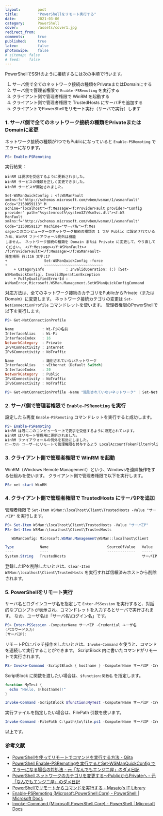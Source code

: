```yaml
---
layout:        post
title:         "PowerShellをリモート実行する"
date:          2021-03-06
category:      PowerShell
cover:         /assets/cover1.jpg
redirect_from:
comments:      true
published:     true
latex:         false
photoswipe:    false
# sitemap: false
# feed:    false
---
```


PowerShellでSSHのように接続するには次の手順で行います。

1. サーバ側で全てのネットワーク接続の種類をPrivateまたはDomainにする
2. サーバ側で管理者権限で `Enable-PSRemoting` を実行する
3. クライアント側で管理者権限で WinRM を起動する
4. クライアント側で管理者権限で TrustedHosts にサーバIPを追加する
5. クライアントでPowerShellをリモート実行（サーバで実行）します

### 1. サーバ側で全てのネットワーク接続の種類をPrivateまたはDomainに変更

ネットワーク接続の種類が1つでもPublicになっていると `Enable-PSRemoting` でエラーになります。

```powershell
PS> Enable-PSRemoting
```
実行結果：
```output
WinRM は要求を受信するように更新されました。
WinRM サービスの種類を正しく変更できました。
WinRM サービスが開始されました。

Set-WSManQuickConfig : <f:WSManFault xmlns:f="http://schemas.microsoft.com/wbem/wsman/1/wsmanfault" Code="2150859113" M
achine="localhost"><f:Message><f:ProviderFault provider="Config provider" path="%systemroot%\system32\WsmSvc.dll"><f:WS
ManFault xmlns:f="http://schemas.microsoft.com/wbem/wsman/1/wsmanfault" Code="2150859113" Machine="サーバ名"><f:Mes
sage>このコンピューターのネットワーク接続の種類の 1 つが Public に設定されているため、WinRM ファイアウォール例外は機能
しません。 ネットワーク接続の種類を Domain または Private に変更して、やり直してください。 </f:Message></f:WSManFault><
/f:ProviderFault></f:Message></f:WSManFault>
発生場所 行:116 文字:17
+                 Set-WSManQuickConfig -force
+                 ~~~~~~~~~~~~~~~~~~~~~~~~~~~
    + CategoryInfo          : InvalidOperation: (:) [Set-WSManQuickConfig]、InvalidOperationException
    + FullyQualifiedErrorId : WsManError,Microsoft.WSMan.Management.SetWSManQuickConfigCommand
```

対応方法は、全てのネットワーク接続のカテゴリをPublicからPrivate（またはDomain）に変更します。
ネットワーク接続カテゴリの変更は `Set-NetConnectionProfile` コマンドレットを使います。
管理者権限のPowerShellで以下を実行します。

```powershell
PS> Get-NetConnectionProfile

Name             : Wi-Fiの名前
InterfaceAlias   : Wi-Fi
InterfaceIndex   : 16
NetworkCategory  : Private
IPv4Connectivity : Internet
IPv6Connectivity : NoTraffic

Name             : 識別されていないネットワーク
InterfaceAlias   : vEthernet (Default Switch)
InterfaceIndex   : 20
NetworkCategory  : Public
IPv4Connectivity : NoTraffic
IPv6Connectivity : NoTraffic

PS> Get-NetConnectionProfile -Name "識別されていないネットワーク" | Set-NetConnectionProfile -NetworkCategory private
```

### 2. サーバ側で管理者権限で `Enable-PSRemoting` を実行

設定したら再度 `Enable-PSRemoting` コマンドレットを実行すると成功します。

```powershell
PS> Enable-PSRemoting
WinRM は既にこのコンピューター上で要求を受信するように設定されています。
WinRM はリモート管理用に更新されました。
WinRM ファイアウォールの例外を有効にしました。
ローカル ユーザーにリモートで管理権限を付与するよう LocalAccountTokenFilterPolicy を構成しました。
```

### 3. クライアント側で管理者権限で WinRM を起動

WinRM（Windows Remote Management）という、Windowsを遠隔操作をする仕組みを使います。
クライアント側で管理者権限で以下を実行します。

```powershell
PS> net start WinRM
```

### 4. クライアント側で管理者権限で TrustedHosts にサーバIPを追加

管理者権限で `Set-Item WSMan:\localhost\Client\TrustedHosts -Value "サーバIP"` を実行します。

```powershell
PS> Set-Item WSMan:\localhost\Client\TrustedHosts -Value "サーバIP"
PS> Get-Item WSMan:\localhost\Client\TrustedHosts

   WSManConfig: Microsoft.WSMan.Management\WSMan::localhost\Client

Type            Name                           SourceOfValue   Value
----            ----                           -------------   -----
System.String   TrustedHosts                                   サーバIP
```

登録したIPを削除したいときは、`Clear-Item WSMan:\localhost\Client\TrustedHosts` を実行すれば信頼済みホストから削除されます。


### 5. PowerShellをリモート実行

サーバ名とログインユーザ名を指定して `Enter-PSSession` を実行すると、対話的なプロンプトが表示され、コマンドレットを入力するとサーバで実行されます。
なお、ユーザ名は「サーバ名\ログイン名」です。

```powershell
PS> Enter-PSSession -ComputerName サーバIP -Credential ユーザ名
(パスワード入力)
[サーバIP]: 
```

リモートPCにバッチ操作をしたいときは、`Invoke-Command` を使うと、コマンドを連続して実行することができます。
ScriptBlock 内に書いたコマンドがリモートで実行されます。

```powershell
PS> Invoke-Command -ScriptBlock { hostname } -ComputerName サーバIP -Credential ユーザ名
```

ScriptBlock に関数を渡したい場合は、`$function:関数名` を指定します。

```powershell
function MyTest {
  echo "Hello, $(hostname)!"
}

Invoke-Command -ScriptBlock $function:MyTest -ComputerName サーバIP -Credential ユーザ名
```

実行ファイルを指定したい場合は、FilePath 引数を使います。

```powershell
Invoke-Command -FilePath C:\path\to\file.ps1 -ComputerName サーバIP -Credential ユーザ名
```


以上です。



### 参考文献

- [PowerShellを使ってリモートでコマンドを実行する方法 - Qiita](https://qiita.com/awsmgs/items/8ceea2bf2d47486805f1)
- [PowerShell Enable-PSRemotingを実行するとSet-WSManQuickConfig でエラーになる場合の対処法 - 元「なんでもエンジニ屋」のダメ日記](https://nasunoblog.blogspot.com/2015/06/powershell-enable-psremoting-error-occer-public-network.html)
- [PowerShell ネットワークのカテゴリを変更する～PublicからPrivateへ - 元「なんでもエンジニ屋」のダメ日記](https://nasunoblog.blogspot.com/2014/12/powershell-how-to-change-network-category-public-to-private.html)
- [PowerShellでリモートからコマンドを実行する - Masato's IT Library](https://mstn.hateblo.jp/entry/2016/09/13/193124)
- [Enable-PSRemoting (Microsoft.PowerShell.Core) - PowerShell \| Microsoft Docs](https://docs.microsoft.com/ja-jp/powershell/module/Microsoft.PowerShell.Core/Enable-PSRemoting?view=powershell-5.1)
- [Invoke-Command (Microsoft.PowerShell.Core) - PowerShell \| Microsoft Docs](https://docs.microsoft.com/ja-jp/powershell/module/microsoft.powershell.core/invoke-command?view=powershell-5.1)

